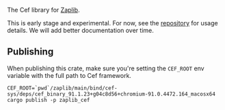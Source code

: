 The Cef library for [Zaplib](https://github.com/Zaplib/zaplib).

This is early stage and experimental. For now, see the [repository](https://github.com/Zaplib/zaplib) for usage details. We will add better documentation over time.

## Publishing
When publishing this crate, make sure you're setting the `CEF_ROOT` env variable with the full path to Cef framework.

```
CEF_ROOT=`pwd`/zaplib/main/bind/cef-sys/deps/cef_binary_91.1.23+g04c8d56+chromium-91.0.4472.164_macosx64 cargo publish -p zaplib_cef
```
